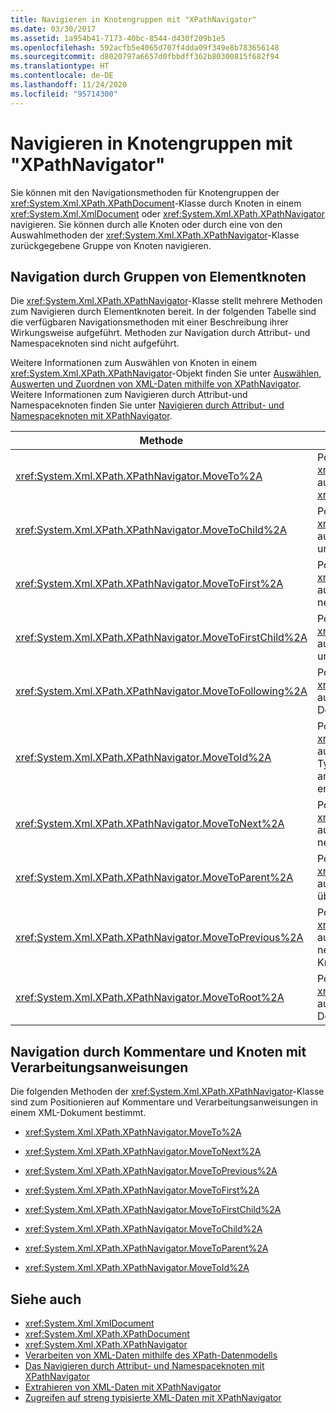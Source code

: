 ```yaml
---
title: Navigieren in Knotengruppen mit "XPathNavigator"
ms.date: 03/30/2017
ms.assetid: 1a954b41-7173-40bc-8544-d430f209b1e5
ms.openlocfilehash: 592acfb5e4065d707f4dda09f349e8b783656148
ms.sourcegitcommit: d8020797a6657d0fbbdff362b80300815f682f94
ms.translationtype: HT
ms.contentlocale: de-DE
ms.lasthandoff: 11/24/2020
ms.locfileid: "95714300"
---
```

# <a name="node-set-navigation-using-xpathnavigator"></a>Navigieren in Knotengruppen mit "XPathNavigator"

Sie können mit den Navigationsmethoden für Knotengruppen der <xref:System.Xml.XPath.XPathDocument>-Klasse durch Knoten in einem <xref:System.Xml.XmlDocument> oder <xref:System.Xml.XPath.XPathNavigator> navigieren. Sie können durch alle Knoten oder durch eine von den Auswahlmethoden der <xref:System.Xml.XPath.XPathNavigator>-Klasse zurückgegebene Gruppe von Knoten navigieren.  
  
## <a name="element-node-set-navigation"></a>Navigation durch Gruppen von Elementknoten  

 Die <xref:System.Xml.XPath.XPathNavigator>-Klasse stellt mehrere Methoden zum Navigieren durch Elementknoten bereit. In der folgenden Tabelle sind die verfügbaren Navigationsmethoden mit einer Beschreibung ihrer Wirkungsweise aufgeführt. Methoden zur Navigation durch Attribut- und Namespaceknoten sind nicht aufgeführt.  
  
 Weitere Informationen zum Auswählen von Knoten in einem <xref:System.Xml.XPath.XPathNavigator>-Objekt finden Sie unter [Auswählen, Auswerten und Zuordnen von XML-Daten mithilfe von XPathNavigator](selecting-evaluating-and-matching-xml-data-using-xpathnavigator.md). Weitere Informationen zum Navigieren durch Attribut-und Namespaceknoten finden Sie unter [Navigieren durch Attribut- und Namespaceknoten mit XPathNavigator](attribute-and-namespace-node-navigation-using-xpathnavigator.md).  
  
|Methode|Beschreibung|  
|------------|-----------------|  
|<xref:System.Xml.XPath.XPathNavigator.MoveTo%2A>|Positioniert den <xref:System.Xml.XPath.XPathNavigator> auf die Position des angegebenen <xref:System.Xml.XPath.XPathNavigator>.|  
|<xref:System.Xml.XPath.XPathNavigator.MoveToChild%2A>|Positioniert den <xref:System.Xml.XPath.XPathNavigator> auf einen dem aktuellen Knoten untergeordneten Knoten.|  
|<xref:System.Xml.XPath.XPathNavigator.MoveToFirst%2A>|Positioniert den <xref:System.Xml.XPath.XPathNavigator> auf den ersten dem aktuellen Knoten nebengeordneten Knoten.|  
|<xref:System.Xml.XPath.XPathNavigator.MoveToFirstChild%2A>|Positioniert den <xref:System.Xml.XPath.XPathNavigator> auf den ersten dem aktuellen Knoten untergeordneten Knoten.|  
|<xref:System.Xml.XPath.XPathNavigator.MoveToFollowing%2A>|Positioniert den <xref:System.Xml.XPath.XPathNavigator> auf das nächste Element in Dokumentreihenfolge.|  
|<xref:System.Xml.XPath.XPathNavigator.MoveToId%2A>|Positioniert den <xref:System.Xml.XPath.XPathNavigator> auf den Knoten, der ein Attribut vom Typ `ID` aufweist und einen dem angegebenen <xref:System.String> entsprechenden Wert besitzt.|  
|<xref:System.Xml.XPath.XPathNavigator.MoveToNext%2A>|Positioniert den <xref:System.Xml.XPath.XPathNavigator> auf den nächsten dem aktuellen Knoten nebengeordneten Knoten.|  
|<xref:System.Xml.XPath.XPathNavigator.MoveToParent%2A>|Positioniert den <xref:System.Xml.XPath.XPathNavigator> auf den dem aktuellen Knoten übergeordneten Knoten.|  
|<xref:System.Xml.XPath.XPathNavigator.MoveToPrevious%2A>|Positioniert den <xref:System.Xml.XPath.XPathNavigator> auf den vorhergehenden nebengeordneten Knoten des aktuellen Knotens.|  
|<xref:System.Xml.XPath.XPathNavigator.MoveToRoot%2A>|Positioniert den <xref:System.Xml.XPath.XPathNavigator> auf den Stammknoten des XML-Dokuments.|  
  
## <a name="comments-and-processing-instruction-node-navigation"></a>Navigation durch Kommentare und Knoten mit Verarbeitungsanweisungen  

 Die folgenden Methoden der <xref:System.Xml.XPath.XPathNavigator>-Klasse sind zum Positionieren auf Kommentare und Verarbeitungsanweisungen in einem XML-Dokument bestimmt.  
  
- <xref:System.Xml.XPath.XPathNavigator.MoveTo%2A>  
  
- <xref:System.Xml.XPath.XPathNavigator.MoveToNext%2A>  
  
- <xref:System.Xml.XPath.XPathNavigator.MoveToPrevious%2A>  
  
- <xref:System.Xml.XPath.XPathNavigator.MoveToFirst%2A>  
  
- <xref:System.Xml.XPath.XPathNavigator.MoveToFirstChild%2A>  
  
- <xref:System.Xml.XPath.XPathNavigator.MoveToChild%2A>  
  
- <xref:System.Xml.XPath.XPathNavigator.MoveToParent%2A>  
  
- <xref:System.Xml.XPath.XPathNavigator.MoveToId%2A>  
  
## <a name="see-also"></a>Siehe auch

- <xref:System.Xml.XmlDocument>
- <xref:System.Xml.XPath.XPathDocument>
- <xref:System.Xml.XPath.XPathNavigator>
- [Verarbeiten von XML-Daten mithilfe des XPath-Datenmodells](process-xml-data-using-the-xpath-data-model.md)
- [Das Navigieren durch Attribut- und Namespaceknoten mit XPathNavigator](attribute-and-namespace-node-navigation-using-xpathnavigator.md)
- [Extrahieren von XML-Daten mit XPathNavigator](extract-xml-data-using-xpathnavigator.md)
- [Zugreifen auf streng typisierte XML-Daten mit XPathNavigator](accessing-strongly-typed-xml-data-using-xpathnavigator.md)
